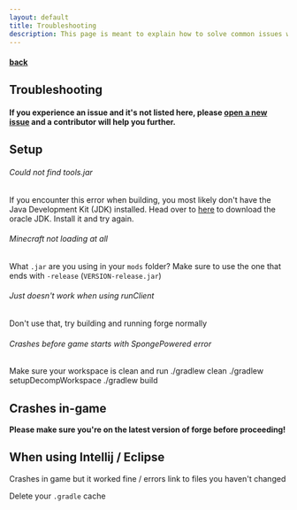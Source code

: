 ```yaml
---
layout: default
title: Troubleshooting
description: This page is meant to explain how to solve common issues when installing or using KAMI Blue. 
---
```


#### [back](./)

## Troubleshooting

#### If you experience an issue and it's not listed here, please [open a new issue](https://github.com/s-b99/kamiblue/issues/new/choose) and a contributor will help you further.

## Setup
###### Could not find tools.jar
If you encounter this error when building, you most likely don't have the Java Development Kit (JDK) installed.
Head over to [here](http://www.oracle.com/technetwork/java/javase/downloads/jdk8-downloads-2133151.html) to download the oracle JDK. Install it and try again.

###### Minecraft not loading at all
What `.jar` are you using in your `mods` folder? Make sure to use the one that ends with `-release` (`VERSION-release.jar`)

###### Just doesn't work when using runClient
Don't use that, try building and running forge normally

###### Crashes before game starts with SpongePowered error
Make sure your workspace is clean and run
./gradlew clean
./gradlew setupDecompWorkspace
./gradlew build

## Crashes in-game

**Please make sure you're on the latest version of forge before proceeding!**

## When using Intellij / Eclipse
Crashes in game but it worked fine / errors link to files you haven't changed

Delete your `.gradle` cache
